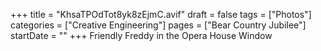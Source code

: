 +++
title = "KhsaTPOdTot8yk8zEjmC.avif"
draft = false
tags = ["Photos"]
categories = ["Creative Engineering"]
pages = ["Bear Country Jubilee"]
startDate = ""
+++
Friendly Freddy in the Opera House Window
